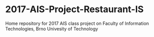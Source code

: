 # 2017-AIS-Project-Restaurant-IS
Home repository for 2017 AIS class project on Faculty of Information Technologies, Brno Univesity of Technology
